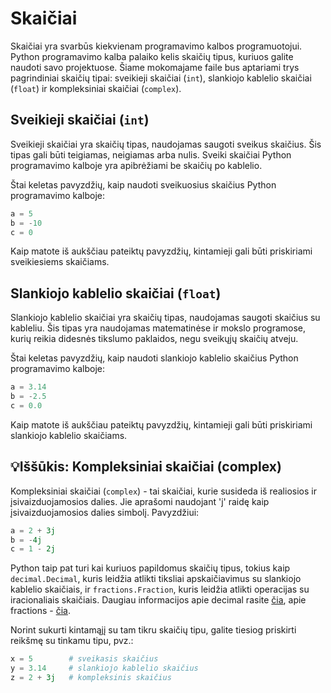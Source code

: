 # Skaičiai

Skaičiai yra svarbūs kiekvienam programavimo kalbos programuotojui. Python programavimo kalba palaiko kelis skaičių tipus, kuriuos galite naudoti savo projektuose. Šiame mokomajame faile bus aptariami trys pagrindiniai skaičių tipai: sveikieji skaičiai (`int`), slankiojo kablelio skaičiai (`float`) ir kompleksiniai skaičiai (`complex`).

## Sveikieji skaičiai (`int`)

Sveikieji skaičiai yra skaičių tipas, naudojamas saugoti sveikus skaičius. Šis tipas gali būti teigiamas, neigiamas arba nulis. Sveiki skaičiai Python programavimo kalboje yra apibrėžiami be skaičių po kablelio.

Štai keletas pavyzdžių, kaip naudoti sveikuosius skaičius Python programavimo kalboje:

```Python
a = 5 
b = -10 
c = 0
```

Kaip matote iš aukščiau pateiktų pavyzdžių, kintamieji gali būti
priskiriami sveikiesiems skaičiams.

## Slankiojo kablelio skaičiai (`float`)

Slankiojo kablelio skaičiai yra skaičių tipas, naudojamas saugoti
skaičius su kableliu. Šis tipas yra naudojamas matematinėse ir mokslo
programose, kurių reikia didesnės tikslumo paklaidos, negu sveikųjų
skaičių atveju.

Štai keletas pavyzdžių, kaip naudoti slankiojo kablelio skaičius Python
programavimo kalboje:

```Python
a = 3.14 
b = -2.5 
c = 0.0
```

Kaip matote iš aukščiau pateiktų pavyzdžių, kintamieji gali būti
priskiriami slankiojo kablelio skaičiams.

## 💡Iššūkis: Kompleksiniai skaičiai (complex)

Kompleksiniai skaičiai (`complex`) - tai skaičiai, kurie susideda iš realiosios ir įsivaizduojamosios dalies. Jie aprašomi naudojant 'j' raidę kaip įsivaizduojamosios dalies simbolį. Pavyzdžiui: 

```Python
a = 2 + 3j
b = -4j
c = 1 - 2j
```

Python taip pat turi kai kuriuos papildomus skaičių tipus, tokius kaip `decimal.Decimal`, kuris leidžia atlikti tiksliai apskaičiavimus su slankiojo kablelio skaičiais, ir `fractions.Fraction`, kuris leidžia atlikti operacijas su iracionaliais skaičiais. Daugiau informacijos apie decimal rasite [čia](https://docs.python.org/3/library/decimal.html),  apie fractions - [čia](https://docs.python.org/3/library/fractions.html).

Norint sukurti kintamąjį su tam tikru skaičių tipu, galite tiesiog priskirti reikšmę su tinkamu tipu, pvz.:

```Python
x = 5        # sveikasis skaičius
y = 3.14     # slankiojo kablelio skaičius
z = 2 + 3j   # kompleksinis skaičius
```
